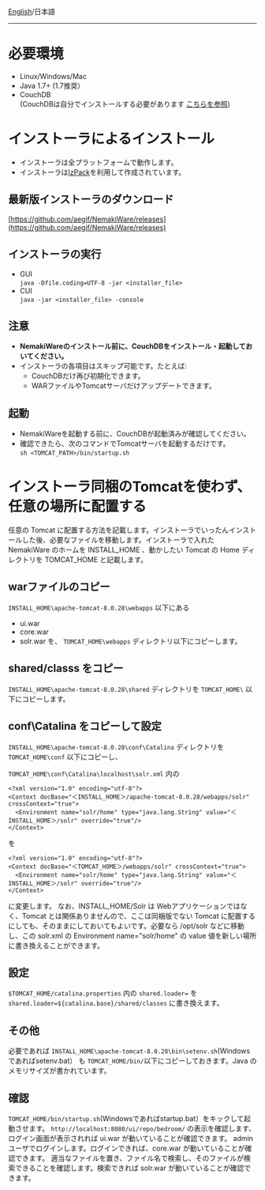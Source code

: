 [English](https://github.com/aegif/NemakiWare/wiki/Install%28NemakiWare%29)/日本語 
***
# 必要環境
- Linux/Windows/Mac
- Java 1.7+ (1.7推奨）
- CouchDB  
  (CouchDBは自分でインストールする必要があります [こちらを参照](https://github.com/aegif/NemakiWare/wiki/%E3%82%A4%E3%83%B3%E3%82%B9%E3%83%88%E3%83%BC%E3%83%AB%28CouchDB%29))


# インストーラによるインストール
- インストーラは全プラットフォームで動作します。
- インストーラは[IzPack](http://izpack.org/)を利用して作成されています。

## 最新版インストーラのダウンロード
[https://github.com/aegif/NemakiWare/releases](https://github.com/aegif/NemakiWare/releases)

## インストーラの実行
- GUI  
  `java -Dfile.coding=UTF-8 -jar <installer_file>`  
- CUI  
  `java -jar <installer_file> -console`  
 
## 注意
  - **NemakiWareのインストール前に、CouchDBをインストール・起動しておいてください。**  
  - インストーラの各項目はスキップ可能です。たとえば:  
    - CouchDBだけ再び初期化できます。
    - WARファイルやTomcatサーバだけアップデートできます。

## 起動
- NemakiWareを起動する前に、CouchDBが起動済みが確認してください。
- 確認できたら、次のコマンドでTomcatサーバを起動するだけです。  
  `sh <TOMCAT_PATH>/bin/startup.sh`

# インストーラ同梱のTomcatを使わず、任意の場所に配置する
任意の Tomcat に配置する方法を記載します。インストーラでいったんインストールした後、必要なファイルを移動します。インストーラで入れた NemakiWare のホームを INSTALL_HOME 、動かしたい Tomcat の Home ディレクトリを TOMCAT_HOME と記載します。

## warファイルのコピー

`INSTALL_HOME\apache-tomcat-8.0.28\webapps`
以下にある
* ui.war
* core.war
* solr.war
を、
`TOMCAT_HOME\webapps`
ディレクトリ以下にコピーします。

## shared/classs をコピー
`INSTALL_HOME\apache-tomcat-8.0.28\shared`
ディレクトリを
`TOMCAT_HOME\`
以下にコピーします。

## conf\Catalina をコピーして設定
`INSTALL_HOME\apache-tomcat-8.0.28\conf\Catalina`
ディレクトリを
`TOMCAT_HOME\conf`
以下にコピーし、

`TOMCAT_HOME\conf\Catalina\localhost\solr.xml`
内の
```
<?xml version="1.0" encoding="utf-8"?>
<Context docBase="＜INSTALL_HOME＞/apache-tomcat-8.0.28/webapps/solr" crossContext="true">
  <Environment name="solr/home" type="java.lang.String" value="＜INSTALL_HOME＞/solr" override="true"/>
</Context>
```
を
```
<?xml version="1.0" encoding="utf-8"?>
<Context docBase="＜TOMCAT_HOME＞/webapps/solr" crossContext="true">
  <Environment name="solr/home" type="java.lang.String" value="＜INSTALL_HOME＞/solr" override="true"/>
</Context>
```
に変更します。
なお、INSTALL_HOME/Solr は Webアプリケーションではなく、Tomcat とは関係ありませんので、ここは同梱版でない Tomcat に配置するにしても、そのままにしておいてもよいです。必要なら /opt/solr などに移動し、この solr.xml の Environment name="solr/home" の value 値を新しい場所に書き換えることができます。


## 設定
`$TOMCAT_HOME/catalina.properties`
内の
`shared.loader=`
を
`shared.loader=${catalina.base}/shared/classes`
に書き換えます。

## その他

必要であれば
`INSTALL_HOME\apache-tomcat-8.0.28\bin\setenv.sh`(Windowsであればsetenv.bat）
も
`TOMCAT_HOME/bin/`以下にコピーしておきます。Java のメモリサイズが書かれています。


## 確認
`TOMCAT_HOME/bin/startup.sh`(Windowsであればstartup.bat）をキックして起動させます。
`http://localhost:8080/ui/repo/bedroom/`
の表示を確認します、ログイン画面が表示されれば ui.war が動いていることが確認できます。
admin ユーザでログインします。ログインできれば、core.war が動いていることが確認できます。
適当なファイルを置き、ファイル名で検索し、そのファイルが検索できることを確認します。検索できれば solr.war が動いていることが確認できます。


